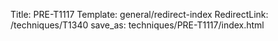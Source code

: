 Title: PRE-T1117
Template: general/redirect-index
RedirectLink: /techniques/T1340
save_as: techniques/PRE-T1117/index.html